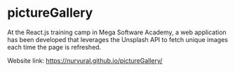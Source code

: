 # pictureGallery
 At the React.js training camp in Mega Software Academy, a web application has been developed that leverages the Unsplash API to fetch unique images each time the page is refreshed.
 
 Website link: https://nurvural.github.io/pictureGallery/
